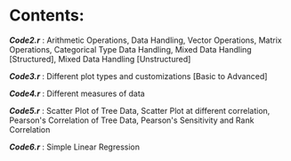 # Contents:

_**Code2.r**_ : Arithmetic Operations, Data Handling, Vector Operations, Matrix Operations, Categorical Type Data Handling, Mixed Data Handling [Structured],  Mixed Data Handling [Unstructured]

_**Code3.r**_ :  Different plot types and customizations [Basic to Advanced]

_**Code4.r**_ :  Different measures of data

_**Code5.r**_ :  Scatter Plot of Tree Data,  Scatter Plot at different correlation, Pearson's Correlation of Tree Data,  Pearson's Sensitivity and Rank Correlation

_**Code6.r**_ : Simple Linear Regression
